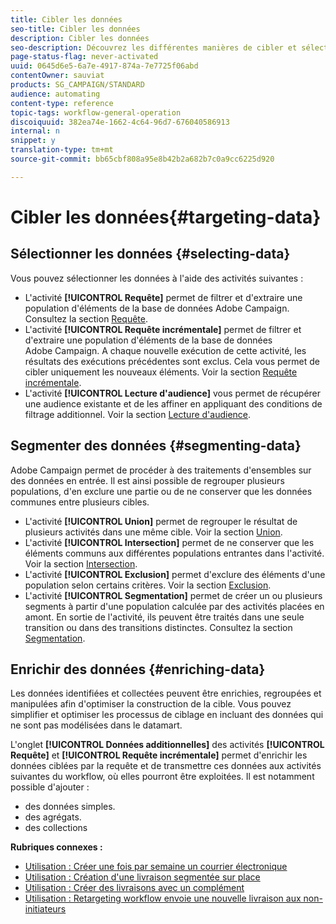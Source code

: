 ```yaml
---
title: Cibler les données
seo-title: Cibler les données
description: Cibler les données
seo-description: Découvrez les différentes manières de cibler et sélectionner les données dont vous avez besoin.
page-status-flag: never-activated
uuid: 0645d6e5-6a7e-4917-874a-7e7725f06abd
contentOwner: sauviat
products: SG_CAMPAIGN/STANDARD
audience: automating
content-type: reference
topic-tags: workflow-general-operation
discoiquuid: 382ea74e-1662-4c64-96d7-676040586913
internal: n
snippet: y
translation-type: tm+mt
source-git-commit: bb65cbf808a95e8b42b2a682b7c0a9cc6225d920

---
```



# Cibler les données{#targeting-data}

## Sélectionner les données {#selecting-data}

Vous pouvez sélectionner les données à l'aide des activités suivantes :

* L'activité **[!UICONTROL Requête]** permet de filtrer et d'extraire une population d'éléments de la base de données Adobe Campaign. Consultez la section [Requête](../../automating/using/query.md).
* L'activité **[!UICONTROL Requête incrémentale]** permet de filtrer et d'extraire une population d'éléments de la base de données Adobe Campaign. A chaque nouvelle exécution de cette activité, les résultats des exécutions précédentes sont exclus. Cela vous permet de cibler uniquement les nouveaux éléments. Voir la section [Requête incrémentale](../../automating/using/incremental-query.md).
* L'activité **[!UICONTROL Lecture d'audience]** vous permet de récupérer une audience existante et de les affiner en appliquant des conditions de filtrage additionnel. Voir la section [Lecture d'audience](../../automating/using/read-audience.md).

## Segmenter des données {#segmenting-data}

Adobe Campaign permet de procéder à des traitements d'ensembles sur des données en entrée. Il est ainsi possible de regrouper plusieurs populations, d'en exclure une partie ou de ne conserver que les données communes entre plusieurs cibles.

* L'activité **[!UICONTROL Union]** permet de regrouper le résultat de plusieurs activités dans une même cible. Voir la section [Union](../../automating/using/union.md).
* L'activité **[!UICONTROL Intersection]** permet de ne conserver que les éléments communs aux différentes populations entrantes dans l'activité. Voir la section [Intersection](../../automating/using/intersection.md).
* L'activité **[!UICONTROL Exclusion]** permet d'exclure des éléments d'une population selon certains critères. Voir la section [Exclusion](../../automating/using/exclusion.md).
* L'activité **[!UICONTROL Segmentation]** permet de créer un ou plusieurs segments à partir d'une population calculée par des activités placées en amont. En sortie de l'activité, ils peuvent être traités dans une seule transition ou dans des transitions distinctes. Consultez la section [Segmentation](../../automating/using/segmentation.md).

## Enrichir des données {#enriching-data}

Les données identifiées et collectées peuvent être enrichies, regroupées et manipulées afin d'optimiser la construction de la cible. Vous pouvez simplifier et optimiser les processus de ciblage en incluant des données qui ne sont pas modélisées dans le datamart.

L'onglet **[!UICONTROL Données additionnelles]** des activités **[!UICONTROL Requête]** et **[!UICONTROL Requête incrémentale]** permet d'enrichir les données ciblées par la requête et de transmettre ces données aux activités suivantes du workflow, où elles pourront être exploitées. Il est notamment possible d'ajouter :

* des données simples.
* des agrégats.
* des collections

**Rubriques connexes :**

* [Utilisation : Créer une fois par semaine un courrier électronique](../../automating/using/workflow-weekly-offer.md)
* [Utilisation : Création d'une livraison segmentée sur place](../../automating/using/workflow-segmentation-location.md)
* [Utilisation : Créer des livraisons avec un complément](../../automating/using/workflow-created-query-with-complement.md)
* [Utilisation : Retargeting workflow envoie une nouvelle livraison aux non-initiateurs](../../automating/using/workflow-cross-channel-retargeting.md)
